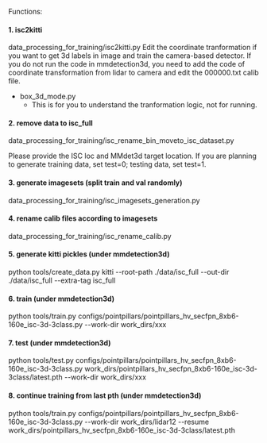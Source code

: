 Functions:

#### 1. isc2kitti
data_processing_for_training/isc2kitti.py
Edit the coordinate tranformation if you want to get 3d labels in image and train the camera-based detector.
If you do not run the code in mmdetection3d, you need to add the code of coordinate transformation from lidar to camera and edit the 000000.txt calib file.
  - box_3d_mode.py
    - This is for you to understand the tranformation logic, not for running.

#### 2. remove data to isc_full
data_processing_for_training/isc_rename_bin_moveto_isc_dataset.py

Please provide the ISC loc and MMdet3d target location.
If you are planning to generate training data, set test=0; testing data, set test=1.

#### 3. generate imagesets (split train and val randomly)
data_processing_for_training/isc_imagesets_generation.py

#### 4. rename calib files according to imagesets
data_processing_for_training/isc_rename_calib.py

#### 5. generate kitti pickles (under mmdetection3d)
python tools/create_data.py kitti --root-path ./data/isc_full --out-dir ./data/isc_full --extra-tag isc_full

#### 6. train (under mmdetection3d)
python tools/train.py configs/pointpillars/pointpillars_hv_secfpn_8xb6-160e_isc-3d-3class.py --work-dir work_dirs/xxx

#### 7. test (under mmdetection3d)
python tools/test.py configs/pointpillars/pointpillars_hv_secfpn_8xb6-160e_isc-3d-3class.py work_dirs/pointpillars_hv_secfpn_8xb6-160e_isc-3d-3class/latest.pth --work-dir work_dirs/xxx

#### 8. continue training from last pth (under mmdetection3d)
python tools/train.py configs/pointpillars/pointpillars_hv_secfpn_8xb6-160e_isc-3d-3class.py --work-dir work_dirs/lidar12 --resume work_dirs/pointpillars_hv_secfpn_8xb6-160e_isc-3d-3class/latest.pth
